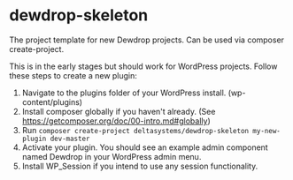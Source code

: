 # dewdrop-skeleton
The project template for new Dewdrop projects.  Can be used via composer create-project.

This is in the early stages but should work for WordPress projects.  Follow these steps to create a new plugin:

1. Navigate to the plugins folder of your WordPress install. (wp-content/plugins)
1. Install composer globally if you haven't already.  (See <https://getcomposer.org/doc/00-intro.md#globally>)
1. Run `composer create-project deltasystems/dewdrop-skeleton my-new-plugin dev-master`
1. Activate your plugin.  You should see an example admin component named Dewdrop in your WordPress admin menu.
1. Install WP\_Session if you intend to use any session functionality.

